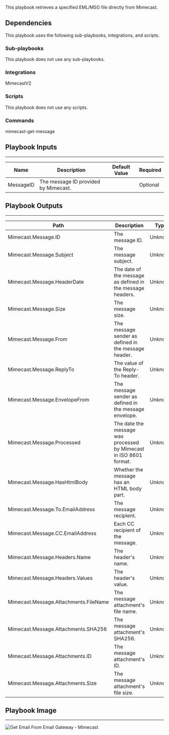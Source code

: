 This playbook retrieves a specified EML/MSG file directly from Mimecast.

## Dependencies
This playbook uses the following sub-playbooks, integrations, and scripts.

### Sub-playbooks
This playbook does not use any sub-playbooks.

### Integrations
MimecastV2

### Scripts
This playbook does not use any scripts.

### Commands
mimecast-get-message

## Playbook Inputs
---

| **Name** | **Description** | **Default Value** | **Required** |
| --- | --- | --- | --- |
| MessageID | The message ID provided by Mimecast. |  | Optional |

## Playbook Outputs
---

| **Path** | **Description** | **Type** |
| --- | --- | --- |
| Mimecast.Message.ID | The message ID. | Unknown |
| Mimecast.Message.Subject | The message subject. | Unknown |
| Mimecast.Message.HeaderDate | The date of the message as defined in the message headers. | Unknown |
| Mimecast.Message.Size | The message size. | Unknown |
| Mimecast.Message.From | The message sender as defined in the message header. | Unknown |
| Mimecast.Message.ReplyTo | The value of the Reply-To header. | Unknown |
| Mimecast.Message.EnvelopeFrom | The message sender as defined in the message envelope. | Unknown |
| Mimecast.Message.Processed | The date the message was processed by Mimecast in ISO 8601 format. | Unknown |
| Mimecast.Message.HasHtmlBody | Whether the message has an HTML body part. | Unknown |
| Mimecast.Message.To.EmailAddress | The message recipient. | Unknown |
| Mimecast.Message.CC.EmailAddress | Each CC recipient of the message. | Unknown |
| Mimecast.Message.Headers.Name | The header's name. | Unknown |
| Mimecast.Message.Headers.Values | The header's value. | Unknown |
| Mimecast.Message.Attachments.FileName | The message attachment's file name. | Unknown |
| Mimecast.Message.Attachments.SHA256 | The message attachment's SHA256. | Unknown |
| Mimecast.Message.Attachments.ID | The message attachment's ID. | Unknown |
| Mimecast.Message.Attachments.Size | The message attachment's file size. | Unknown |

## Playbook Image
---
![Get Email From Email Gateway - Mimecast](../../doc_files/Get_Email_From_Email_Gateway_-_Mimecast.png)
